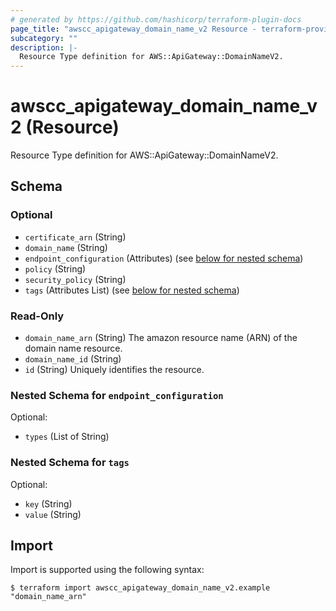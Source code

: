```yaml
---
# generated by https://github.com/hashicorp/terraform-plugin-docs
page_title: "awscc_apigateway_domain_name_v2 Resource - terraform-provider-awscc"
subcategory: ""
description: |-
  Resource Type definition for AWS::ApiGateway::DomainNameV2.
---
```


# awscc_apigateway_domain_name_v2 (Resource)

Resource Type definition for AWS::ApiGateway::DomainNameV2.



<!-- schema generated by tfplugindocs -->
## Schema

### Optional

- `certificate_arn` (String)
- `domain_name` (String)
- `endpoint_configuration` (Attributes) (see [below for nested schema](#nestedatt--endpoint_configuration))
- `policy` (String)
- `security_policy` (String)
- `tags` (Attributes List) (see [below for nested schema](#nestedatt--tags))

### Read-Only

- `domain_name_arn` (String) The amazon resource name (ARN) of the domain name resource.
- `domain_name_id` (String)
- `id` (String) Uniquely identifies the resource.

<a id="nestedatt--endpoint_configuration"></a>
### Nested Schema for `endpoint_configuration`

Optional:

- `types` (List of String)


<a id="nestedatt--tags"></a>
### Nested Schema for `tags`

Optional:

- `key` (String)
- `value` (String)

## Import

Import is supported using the following syntax:

```shell
$ terraform import awscc_apigateway_domain_name_v2.example "domain_name_arn"
```
